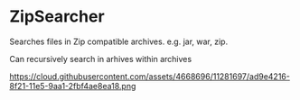 # ZipSearcher
Searches files in Zip compatible archives. e.g. jar, war, zip.

Can recursively search in arhives within archives

https://cloud.githubusercontent.com/assets/4668696/11281697/ad9e4216-8f21-11e5-9aa1-2fbf4ae8ea18.png
